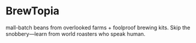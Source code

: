 # BrewTopia
mall-batch beans from overlooked farms + foolproof brewing kits. Skip the snobbery—learn from world roasters who speak human.
